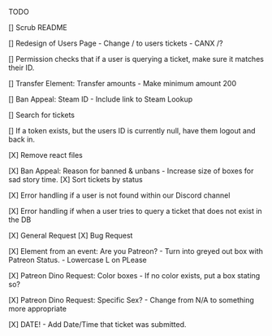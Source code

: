 TODO

[] Scrub README

[] Redesign of Users Page
    - Change / to users tickets
    - CANX /?

[] Permission checks that if a user is querying a ticket, make sure it matches their ID.

[] Transfer Element:  Transfer amounts
    - Make minimum amount 200

[] Ban Appeal: Steam ID
    - Include link to Steam Lookup

[] Search for tickets

[] If a token exists, but the users ID is currently null, have them logout and back in.

[X] Remove react files

[X] Ban Appeal: Reason for banned & unbans
    - Increase size of boxes for sad story time.
[X] Sort tickets by status

[X] Error handling if a user is not found within our Discord channel

[X] Error handling if when a user tries to query a ticket that does not exist in the DB

[X] General Request
[X] Bug Request

[X] Element from an event:  Are you Patreon?
    - Turn into greyed out box with Patreon Status.
    - Lowercase L on PLease

[X] Patreon Dino Request: Color boxes
    - If no color exists, put a box stating so?

[X] Patreon Dino Request:  Specific Sex?
    - Change from N/A to something more appropriate

[X] DATE!
    - Add Date/Time that ticket was submitted.